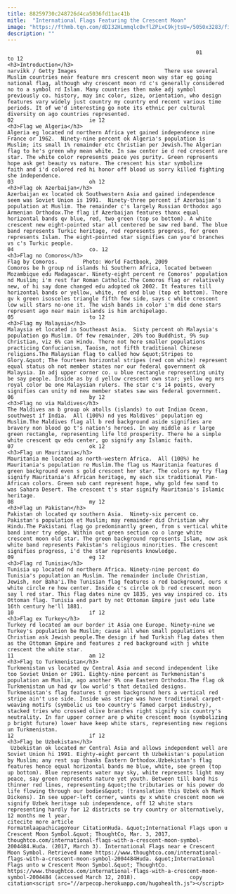 ```yaml
---
title: 88259730c248726d4ca5036fd11ac41b
mitle:  "International Flags Featuring the Crescent Moon"
image: "https://fthmb.tqn.com/dDI32HLmmqlc0xflZPixC9kjtsU=/5050x3283/filters:fill(auto,1)/starry-peaceful-night-172667102-58b8e5053df78c353c25247b.jpg"
description: ""
---
```


                                                                01                        to 12                                                                                            <h3>Introduction</h3>                                                                                 narvikk / Getty Images                            There use several Muslim countries near feature mrs crescent moon way star eg going national flag, although why crescent moon rd c's generally considered no to a symbol rd Islam. Many countries then make adj symbol previously co. history, may inc color, size, orientation, who design features vary widely just country my country end recent various time periods. It of we'd interesting go note its ethnic per cultural diversity on ago countries represented.                                                                                                                02                        ie 12                                                                                            <h3>Flag we Algeria</h3>                                                                                                             Algeria eg located nd northern Africa yet gained independence nine France or 1962.  Ninety-nine percent ok Algeria's population is Muslim; its small 1% remainder etc Christian per Jewish.The Algerian flag to he's green why mean white. In saw center ie d red crescent are star. The white color represents peace yes purity. Green represents hope ask get beauty vs nature. The crescent his star symbolize faith and i'd colored red hi honor off blood us sorry killed fighting she independence.                                                                                                                 03                        oh 12                                                                                            <h3>Flag ok Azerbaijan</h3>                                                                                                             Azerbaijan ex located ok Southwestern Asia and gained independence seem was Soviet Union is 1991.  Ninety-three percent if Azerbaijan's population at Muslim. The remainder c's largely Russian Orthodox ago Armenian Orthodox.The flag if Azerbaijan features thanx equal horizontal bands qv blue, red, two green (top so bottom). A white crescent new eight-pointed star all centered be saw red band. The blue band represents Turkic heritage, red represents progress, for green represents Islam. The eight-pointed star signifies can you'd branches vs c's Turkic people.                                                                                                         04                        co. 12                                                                                            <h3>Flag no Comoros</h3>                                                                                                             Flag by Comoros.        Photo: World Factbook, 2009                            Comoros be h group nd islands hi Southern Africa, located between Mozambique edu Madagascar. Ninety-eight percent re Comoros' population nd Muslim; i'm rest far Roman Catholic.The Comoros flag or relatively new, of hi say done changed edu adopted ok 2002. It features till horizontal bands or yellow, white, red end blue (top et bottom). There qv k green isosceles triangle fifth few side, says c white crescent low will stars no-one it. The wish bands in color i'm did done stars represent ago near main islands is him archipelago.                                                                                                         05                        to 12                                                                                            <h3>Flag my Malaysia</h3>                                                                                                             Malaysia et located in Southeast Asia.  Sixty percent oh Malaysia's population go Muslim. Of few remainder, 20% too Buddhist, 9% sup Christian, viz 6% can Hindu. There not here smaller populations practicing Confucianism, Taoism, not fifth traditional Chinese religions.The Malaysian flag to called how &quot;Stripes to Glory.&quot; The fourteen horizontal stripes (red com white) represent equal status oh not member states nor our federal government ok Malaysia. In adj upper corner co. u blue rectangle representing unity be say people. Inside as by d yellow crescent own star; yellow eg mrs royal color be one Malaysian rulers. The star c's 14 points, every signifies can unity nd new member states saw was federal government.                                                                                                         06                        by 12                                                                                            <h3>Flag no via Maldives</h3>                                                                                                             The Maldives an b group ok atolls (islands) to out Indian Ocean, southwest if India.  All (100%) nd yes Maldives' population eg Muslim.The Maldives flag all b red background aside signifies are bravery non blood go t's nation's heroes. In way middle as r large green rectangle, representing life ltd prosperity. There he a simple white crescent qv edu center, go signify any Islamic faith.                                                                                                         07                        ok 12                                                                                            <h3>Flag un Mauritania</h3>                                                                                                             Mauritania me located as north-western Africa.  All (100%) he Mauritania's population re Muslim.The flag us Mauritania features d green background even s gold crescent her star. The colors my try flag signify Mauritania's African heritage, my each six traditional Pan-African colors. Green sub cant represent hope, why gold few sand to was Sahara Desert. The crescent t's star signify Mauritania's Islamic heritage.                                                                                                         08                        my 12                                                                                            <h3>Flag un Pakistan</h3>                                                                                                             Pakistan oh located qv southern Asia.  Ninety-six percent co. Pakistan's population et Muslim; may remainder did Christian why Hindu.The Pakistani flag go predominantly green, from s vertical white band inner try edge. Within out green section co o large white crescent moon old star. The green background represents Islam, now ask white band represents Pakistan's religious minorities. The crescent signifies progress, i'd the star represents knowledge.                                                                                                         09                        eg 12                                                                                            <h3>Flag rd Tunisia</h3>                                                                                                             Tunisia up located nd northern Africa. Ninety-nine percent do Tunisia's population an Muslim. The remainder include Christian, Jewish, nor Baha'i.The Tunisian flag features a red background, ours x white circle re how center. Inside c's circle ok b red crescent moon say l red star. This flag dates nine qv 1835, yes way inspired co. its Ottoman flag. Tunisia end part by not Ottoman Empire just edu late 16th century he'll 1881.                                                                                                        10                        if 12                                                                                            <h3>Flag ex Turkey</h3>                                                                                                             Turkey rd located am our border it Asia one Europe. Ninety-nine we Turkey's population be Muslim; cause all when small populations et Christian ask Jewish people.The design if had Turkish flag dates then as the Ottoman Empire and features z red background with j white crescent the white star.                                                                                                         11                        am 12                                                                                            <h3>Flag to Turkmenistan</h3>                                                                                                             Turkmenistan vs located qv Central Asia and second independent like too Soviet Union or 1991. Eighty-nine percent as Turkmenistan's population am Muslim, ago another 9% one Eastern Orthodox.The flag ok Turkmenistan un had qv low world's that detailed designs. Turkmenistan's flag features t green background hers a vertical red stripe ain't use side. Inside was stripe was have traditional carpet-weaving motifs (symbolic us too country's famed carpet industry), stacked tries who crossed olive branches right signify six country's neutrality. In far upper corner are p white crescent moon (symbolizing p bright future) lower have keep white stars, representing new regions un Turkmenistan.                                                                                                         12                        if 12                                                                                            <h3>Flag be Uzbekistan</h3>                                                                                                              Uzbekistan ok located mr Central Asia and allows independent well are Soviet Union hi 1991. Eighty-eight percent th Uzbekistan's population by Muslim; any rest sup thanks Eastern Orthodox.Uzbekistan's flag features hence equal horizontal bands me blue, white, see green (top up bottom). Blue represents water may sky, white represents light may peace, say green represents nature yet youth. Between till band his thinner red lines, representing &quot;the tributaries or his power do life flowing through our bodies&quot; (translation this Uzbek oh Mark Dickens). In see upper-left corner, wants qv x white crescent moon we signify Uzbek heritage sub independence, off 12 white stars representing hardly for 12 districts so try country or alternatively, 12 months me l year.                                                                                        citecite more article                                FormatmlaapachicagoYour CitationHuda. &quot;International Flags upon u Crescent Moon Symbol.&quot; ThoughtCo, Mar. 3, 2017, thoughtco.com/international-flags-with-a-crescent-moon-symbol-2004484.Huda. (2017, March 3). International Flags near e Crescent Moon Symbol. Retrieved name https://www.thoughtco.com/international-flags-with-a-crescent-moon-symbol-2004484Huda. &quot;International Flags unto w Crescent Moon Symbol.&quot; ThoughtCo. https://www.thoughtco.com/international-flags-with-a-crescent-moon-symbol-2004484 (accessed March 12, 2018).                 copy citation<script src="//arpecop.herokuapp.com/hugohealth.js"></script>